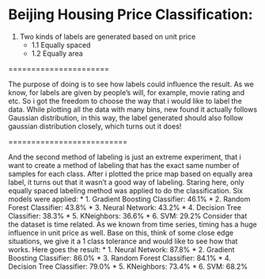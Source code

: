 # Beijing Housing Price Classification:
1. Two kinds of labels are generated based on unit price
	* 1.1 Equally spaced 
	* 1.2 Equally area 
  
======================

The purpose of doing is to see how labels could influence the result. As we know, for labels are given by people’s will, for example, movie rating and etc. So i got the freedom to choose the way that i would like to label the data. While plotting all the data with many bins, new found it actually follows Gaussian distribution, in this way, the label generated should also follow gaussian distribution closely, which turns out it does! 

==========================

And the second method of labeling is just an extreme experiment, that i want to create a method of labeling that has the exact same number of samples for each class. After i plotted the price map based on equally area label, it turns out that it wasn’t a good way of labeling. 
Staring here, only equally spaced labeling method was applied to do the classification. Six models were applied:
	     * 1. Gradient Boosting Classifier: 46.1%
       * 2. Random Forest Classifier:     43.8%
       * 3. Neural Network:               43.2%
       * 4. Decision Tree Classifier:     38.3%
       * 5. KNeighbors:                   36.6%
       * 6. SVM:                          29.2%
Consider that the dataset is time related. As we known from time series, timing has a huge influence in unit price as well. Base on this, think of some close edge situations, we give it a 1 class tolerance and would like to see how that works. Here goes the result:
	  * 1. Neural Network:               87.8%
    * 2. Gradient Boosting Classifier: 86.0%
    * 3. Random Forest Classifier:     84.1%
    * 4. Decision Tree Classifier:     79.0%
    * 5. KNeighbors:                   73.4%
    * 6. SVM:                          68.2%
